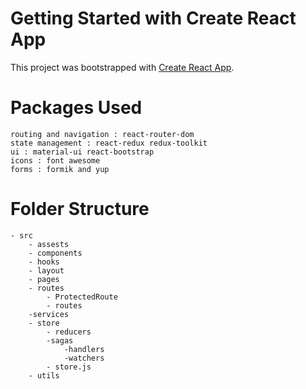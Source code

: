 # Getting Started with Create React App

This project was bootstrapped with [Create React App](https://github.com/facebook/create-react-app).

# Packages Used

    routing and navigation : react-router-dom
    state management : react-redux redux-toolkit
    ui : material-ui react-bootstrap
    icons : font awesome
    forms : formik and yup

# Folder Structure

    - src
        - assests
        - components
        - hooks
        - layout
        - pages
        - routes
            - ProtectedRoute
            - routes
        -services
        - store
            - reducers
            -sagas
                -handlers
                -watchers
            - store.js
        - utils
        